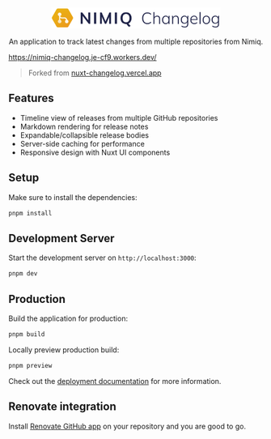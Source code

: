 <p align="center">
  <a href="https://nimiq-changelog.je-cf9.workers.dev/" target="_blank">
    <picture>
      <source media="(prefers-color-scheme: dark)" srcset="https://raw.githubusercontent.com/onmax/nimiq-changelog/HEAD/.github/logo-dark.svg">
      <source media="(prefers-color-scheme: light)" srcset="https://raw.githubusercontent.com/onmax/nimiq-changelog/HEAD/.github/logo-light.svg">
      <img alt="Nimiq Changelog" src="https://raw.githubusercontent.com/onmax/nimiq-changelog/HEAD/.github/logo-light.svg" width="334" height="42" style="max-width: 100%;">
    </picture>
  </a>
</p>

<p align="center">
  An application to track latest changes from multiple repositories from Nimiq.
</p>

https://nimiq-changelog.je-cf9.workers.dev/

> Forked from [nuxt-changelog.vercel.app](https://nuxt-changelog.vercel.app/)

## Features

- Timeline view of releases from multiple GitHub repositories
- Markdown rendering for release notes
- Expandable/collapsible release bodies
- Server-side caching for performance
- Responsive design with Nuxt UI components


## Setup

Make sure to install the dependencies:

```bash
pnpm install
```

## Development Server

Start the development server on `http://localhost:3000`:

```bash
pnpm dev
```

## Production

Build the application for production:

```bash
pnpm build
```

Locally preview production build:

```bash
pnpm preview
```

Check out the [deployment documentation](https://nuxt.com/docs/getting-started/deployment) for more information.

## Renovate integration

Install [Renovate GitHub app](https://github.com/apps/renovate/installations/select_target) on your repository and you are good to go.

